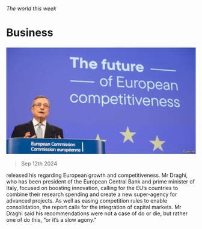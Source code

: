 ###### The world this week

# Business 

#####  

![image](images/20240914_WWP501.jpg) 

> Sep 12th 2024 

 released his  regarding European growth and competitiveness. Mr Draghi, who has been president of the European Central Bank and prime minister of Italy, focused on boosting innovation, calling for the EU’s countries to combine their research spending and create a new super-agency for advanced projects. As well as easing competition rules to enable consolidation, the report calls for the integration of capital markets. Mr Draghi said his recommendations were not a case of do or die, but rather one of do this, “or it’s a slow agony.”

